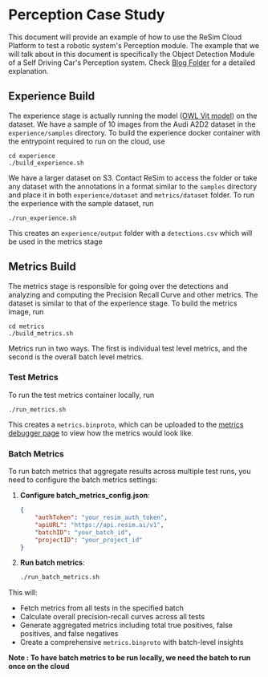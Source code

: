 # Perception Case Study

This document will provide an example of how to use the ReSim Cloud Platform to test a robotic system's Perception module. The example that
we will talk about in this document is specifically the Object Detection Module of a Self Driving Car's Perception system. Check [Blog Folder](./blog/Readme.md) for a detailed explanation.

## Experience Build

The experience stage is actually running the model ([OWL Vit model](https://huggingface.co/docs/transformers/en/model_doc/owlvit)) on the dataset. We have a sample of 10 images from the Audi A2D2 dataset in the `experience/samples` directory. To build the experience docker container with the entrypoint required to run on the cloud, use

    cd experience
    ./build_experience.sh

We have a larger dataset on S3. Contact ReSim to access the folder or take any dataset with the annotations in a format similar to the `samples` directory and place it in both `experience/dataset` and `metrics/dataset` folder.  To run the experience with the sample dataset, run 

    ./run_experience.sh

This creates an `experience/output` folder with a `detections.csv` which will be used in the metrics stage

## Metrics Build

The metrics stage is responsible for going over the detections and analyzing and computing the Precision Recall Curve and other metrics. The dataset is similar to that of the experience stage. To build the metrics image, run 

    cd metrics
    ./build_metrics.sh

Metrics run in two ways. The first is individual test level metrics, and the second is the overall batch level metrics. 

### Test Metrics

To run the test metrics container locally, run

    ./run_metrics.sh

This creates a `metrics.binproto`, which can be uploaded to the [metrics debugger page](https://app.resim.ai/metrics-debugger) to view how the metrics would look like.

### Batch Metrics

To run batch metrics that aggregate results across multiple test runs, you need to configure the batch metrics settings:

1. **Configure batch_metrics_config.json**:
   ```json
   {
       "authToken": "your_resim_auth_token",
       "apiURL": "https://api.resim.ai/v1",
       "batchID": "your_batch_id",
       "projectID": "your_project_id"
   }
   ```

2. **Run batch metrics**:
   ```bash
   ./run_batch_metrics.sh
   ```

This will:
- Fetch metrics from all tests in the specified batch
- Calculate overall precision-recall curves across all tests
- Generate aggregated metrics including total true positives, false positives, and false negatives
- Create a comprehensive `metrics.binproto` with batch-level insights

**Note : To have batch metrics to be run locally, we need the batch to run once on the cloud**
